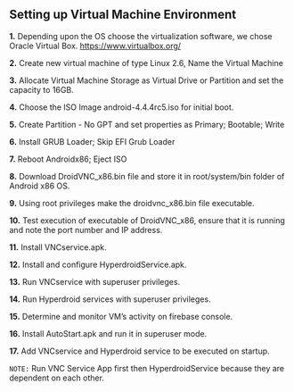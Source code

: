 ## Setting up Virtual Machine Environment

**1.** Depending upon the OS choose the virtualization software, we chose Oracle Virtual Box. 
            https://www.virtualbox.org/

**2.** Create new virtual machine of type Linux 2.6, Name the Virtual Machine

**3.** Allocate Virtual Machine Storage as Virtual Drive or Partition and set the capacity to 16GB.

**4.** Choose the ISO Image android-4.4.4rc5.iso for initial boot.

**5.** Create Partition - No GPT and set properties as Primary; Bootable; Write

**6.** Install GRUB Loader; Skip EFI Grub Loader

**7.** Reboot Androidx86; Eject ISO

**8.** Download DroidVNC_x86.bin file and store it in root/system/bin folder of Android x86 OS.

**9.** Using root privileges make the droidvnc_x86.bin file executable.

**10.** Test execution of executable of DroidVNC_x86, ensure that it is running and note the port number and IP address.

**11.** Install VNCservice.apk.

**12.** Install and configure HyperdroidService.apk.

**13.** Run VNCservice with superuser privileges.

**14.** Run Hyperdroid services with superuser privileges.

**15.** Determine and monitor VM’s activity on firebase console.

**16.** Install AutoStart.apk and run it in superuser mode.

**17.** Add VNCservice and Hyperdroid service to be executed on startup.

```NOTE:``` Run VNC Service App first then HyperdroidService because they are dependent on each other.
